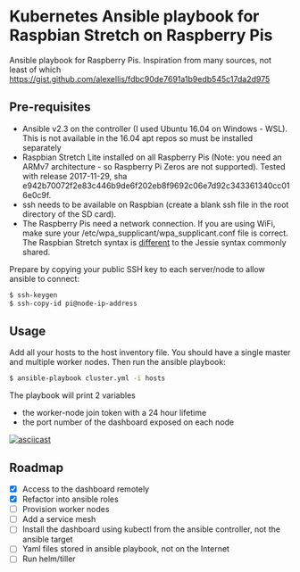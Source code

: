 # Kubernetes Ansible playbook for Raspbian Stretch on Raspberry Pis

Ansible playbook for Raspberry Pis. Inspiration from many sources, not least of which https://gist.github.com/alexellis/fdbc90de7691a1b9edb545c17da2d975


## Pre-requisites

* Ansible v2.3 on the controller (I used Ubuntu 16.04 on Windows - WSL). This is not available in the 16.04 apt repos so must be installed separately
* Raspbian Stretch Lite installed on all Raspberry Pis (Note: you need an ARMv7 architecture - so Raspberry Pi Zeros are not supported). Tested with release 2017-11-29, sha e942b70072f2e83c446b9de6f202eb8f9692c06e7d92c343361340cc016e0c9f.
* ssh needs to be available on Raspbian (create a blank ssh file in the root directory of the SD card).
* The Raspberry Pis need a network connection. If you are using WiFi, make sure your /etc/wpa_supplicant/wpa_supplicant.conf file is correct. The Raspbian Stretch syntax is [different](https://howchoo.com/g/ndy1zte2yjn/how-to-set-up-wifi-on-your-raspberry-pi-without-ethernet) to the Jessie syntax commonly shared. 

Prepare by copying your public SSH key to each server/node to allow ansible to connect:

```bash
$ ssh-keygen
$ ssh-copy-id pi@node-ip-address
```

## Usage

Add all your hosts to the host inventory file. You should have a single master and multiple worker nodes. Then run the ansible playbook: 

```bash 
$ ansible-playbook cluster.yml -i hosts
```

The playbook will print 2 variables
* the worker-node join token with a 24 hour lifetime
* the port number of the dashboard exposed on each node

[![asciicast](https://asciinema.org/a/2idgjSVX9A2UUpLROCdYlQUKC.png)](https://asciinema.org/a/2idgjSVX9A2UUpLROCdYlQUKC?speed=4)

## Roadmap

- [x] Access to the dashboard remotely
- [x] Refactor into ansible roles
- [ ] Provision worker nodes
- [ ] Add a service mesh
- [ ] Install the dashboard using kubectl from the ansible controller, not the ansible target
- [ ] Yaml files stored in ansible playbook, not on the Internet
- [ ] Run helm/tiller